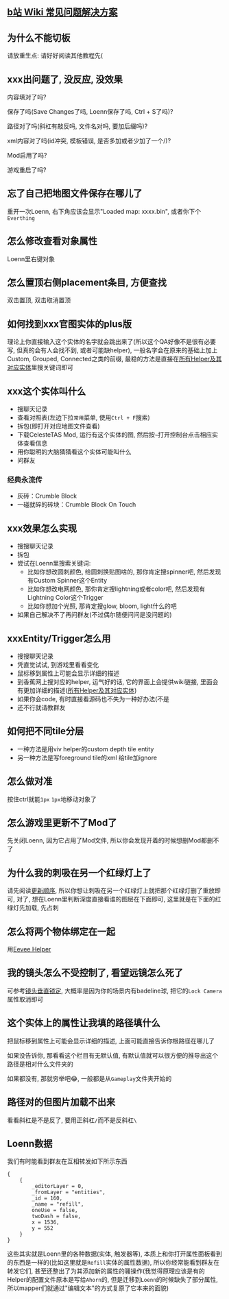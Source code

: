 ## [b站 Wiki 常见问题解决方案](https://wiki.biligame.com/celeste/Loenn#%E5%B8%B8%E8%A7%81%E9%97%AE%E9%A2%98)


## 为什么不能切板

请放重生点: 请好好阅读其他教程先(

## xxx出问题了, 没反应, 没效果

内容填对了吗?

保存了吗(Save Changes了吗, Loenn保存了吗, Ctrl + S了吗)?

路径对了吗(斜杠有敲反吗, 文件名对吗, 要加后缀吗)?

xml内容对了吗(id冲突, 模板错误, 是否多加或者少加了一个/)?

Mod启用了吗?

游戏重启了吗?

## 忘了自己把地图文件保存在哪儿了

重开一次Loenn, 右下角应该会显示"Loaded map: xxxx.bin", 或者你下个`Everthing`

## 怎么修改查看对象属性

Loenn里右键对象

## 怎么置顶右侧placement条目, 方便查找

双击置顶, 双击取消置顶

## 如何找到xxx官图实体的plus版

理论上你直接输入这个实体的名字就会跳出来了(所以这个QA好像不是很有必要写, 但真的会有人会找不到, 或者可能缺helper), 一般名字会在原来的基础上加上Custom,
Grouped, Connected之类的前缀, 最稳的方法是直接在[所有Helper及其对应实体](https://maddie480.ovh/celeste/custom-entity-catalog)里搜关键词即可

## xxx这个实体叫什么

* 搜聊天记录
* 查看对照表(左边下拉`常用`菜单, 使用`Ctrl + F`搜索)
* 拆包(即打开对应地图文件查看)
* 下载CelesteTAS Mod, 运行有这个实体的图, 然后按`~`打开控制台点击相应实体查看信息
* 用你聪明的大脑猜猜看这个实体可能叫什么
* 问群友

### 经典永流传

* 灰砖：Crumble Block
* 一碰就碎的砖块：Crumble Block On Touch

## xxx效果怎么实现

* 搜搜聊天记录
* 拆包
* 尝试在Loenn里搜索关键词:
    * 比如你想改圆刺颜色, 给圆刺换贴图啥的, 那你肯定搜spinner吧, 然后发现有Custom Spinner这个Entity
    * 比如你想改电网颜色, 那你肯定搜lightning或者color吧, 然后发现有Lightning Color这个Trigger
    * 比如你想加个光照, 那肯定搜glow, bloom, light什么的吧
* 如果自己解决不了再问群友(不过偶尔随便问问是没问题的)

## xxxEntity/Trigger怎么用

* 搜搜聊天记录
* 凭直觉试试, 到游戏里看看变化
* 鼠标移到属性上可能会显示详细的描述
* 到香蕉网上搜对应的helper, 运气好的话, 它的界面上会提供wiki链接, 里面会有更加详细的描述([所有Helper及其对应实体](https://maddie480.ovh/celeste/custom-entity-catalog))
* 如果你会code, 有时直接看源码也不失为一种好办法(不是
* 还不行就请教群友

## 如何把不同tile分层

* 一种方法是用viv helper的custom depth tile entity
* 另一种方法是写foreground tile的xml 给tile加ignore

## 怎么做对准

按住ctrl就能`1px` `1px`地移动对象了

## 怎么游戏里更新不了Mod了

先关闭Loenn, 因为它占用了Mod文件, 所以你会发现开着的时候想删Mod都删不了

## 为什么我的刺吸在另一个红绿灯上了

请先阅读[更新顺序](../../general/common/mechanics.md#更新顺序), 所以你想让刺吸在另一个红绿灯上就把那个红绿灯删了重放即可, 对了, 想在Loenn里判断深度直接看谁的图层在下面即可,
这里就是在下面的红绿灯先加载, 先占刺

## 怎么将两个物体绑定在一起

用[Eevee Helper](https://gamebanana.com/mods/53765)

## 我的镜头怎么不受控制了, 看望远镜怎么死了

可参考[镜头垂直锁定](../../general/common/mechanics.md#镜头垂直锁定), 大概率是因为你的场景内有badeline球, 把它的`Lock Camera`属性取消即可

## 这个实体上的属性让我填的路径填什么

把鼠标移到属性上可能会显示详细的描述, 上面可能直接告诉你根路径在哪儿了

如果没告诉你, 那看看这个栏目有无默认值, 有默认值就可以很方便的推导出这个路径是相对什么文件夹的

如果都没有, 那就穷举吧😂, 一般都是从`Gameplay`文件夹开始的

## 路径对的但图片加载不出来

看看斜杠是不是反了, 要用正斜杠`/`而不是反斜杠`\ `

## Loenn数据

我们有时能看到群友在互相转发如下所示东西

```
{
    {
        _editorLayer = 0,
        _fromLayer = "entities",
        _id = 160,
        _name = "refill",
        oneUse = false,
        twoDash = false,
        x = 1536,
        y = 552
    }
}
```

这些其实就是Loenn里的各种数据(实体, 触发器等), 本质上和你打开属性面板看到的东西是一样的(比如这里就是`Refill`实体的属性数据), 所以你经常能看到群友在转发它们, 甚至还整出了为其添加新的属性的骚操作(我觉得原理应该是有的Helper的配置文件原本是写给`Ahorn`的, 但是迁移到`Loenn`的时候缺失了部分属性, 所以mapper们就通过"编辑文本"的方式复原了它本来的面貌) 

